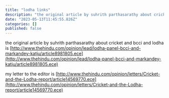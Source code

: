 ```yaml
---
title: "lodha links"
description: "the original article by suhrith parthasarathy about cricket and bcci and lodha is…"
date: "2023-05-13T11:45:55.826Z"
categories: []
published: false
---
```


the original article by suhrith parthasarathy about cricket and bcci and lodha is [http://www.thehindu.com/opinion/lead/lodha-panel-bcci-and-markandey-katju/article8981805.ece](http://www.thehindu.com/opinion/lead/lodha-panel-bcci-and-markandey-katju/article8981805.ece)

  

my letter to the editor is [http://www.thehindu.com/opinion/letters/Cricket-and-the-Lodha-report/article14569770.ece](http://www.thehindu.com/opinion/letters/Cricket-and-the-Lodha-report/article14569770.ece)
